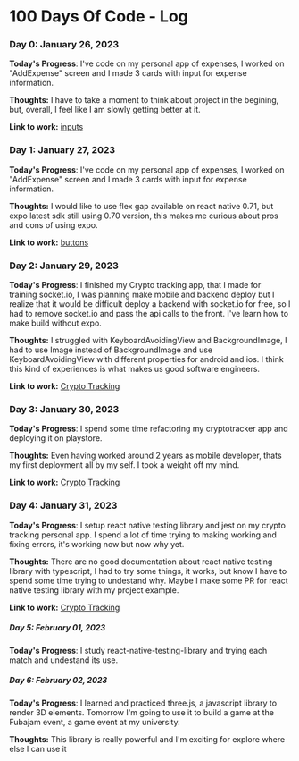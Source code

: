 # 100 Days Of Code - Log

### Day 0: January 26, 2023

**Today's Progress**: I've code on my personal app of expenses, I worked on "AddExpense" screen and I made 3 cards with input for expense information.

**Thoughts:** I have to take a moment to think about project in the begining, but, overall, I feel like I am slowly getting better at it.

**Link to work:** [inputs](https://github.com/drickchote/gastos/tree/main/src/components/inputs)

### Day 1: January 27, 2023

**Today's Progress**: I've code on my personal app of expenses, I worked on "AddExpense" screen and I made 3 cards with input for expense information.

**Thoughts:** I would like to use flex gap available on react native 0.71, but expo latest sdk still using 0.70 version, this makes me curious about pros and cons of using expo.

**Link to work:** [buttons](https://github.com/drickchote/gastos/tree/main/src/components/buttons)

### Day 2: January 29, 2023

**Today's Progress**: I finished my Crypto tracking app, that I made for training socket.io, I was planning make mobile and backend deploy but I realize that it would be difficult deploy a backend with socket.io for free, so I had to remove socket.io and pass the api calls to the front. I've learn how to make build without expo.

**Thoughts:** I struggled with KeyboardAvoidingView and BackgroundImage, I had to use Image instead of BackgroundImage and use KeyboardAvoidingView with different properties for android and ios. I think this kind of experiences is what makes us good software engineers.

**Link to work:** [Crypto Tracking](https://github.com/drickchote/Crypto-tracking)

### Day 3: January 30, 2023

**Today's Progress**: I spend some time refactoring my cryptotracker app and deploying it on playstore.

**Thoughts:** Even having worked around 2 years as mobile developer, thats my first deployment all by my self. I took a weight off my mind.

**Link to work:** [Crypto Tracking](https://github.com/drickchote/Crypto-tracking)

### Day 4: January 31, 2023

**Today's Progress**: I setup react native testing library and jest on my crypto tracking personal app. I spend a lot of time trying to making working and fixing errors, it's working now but now why yet.

**Thoughts:** There are no good documentation about react native testing library with typescript, I had to try some things, it works, but know I have to spend some time trying to undestand why. Maybe I make some PR for react native testing library with my project example.

**Link to work:** [Crypto Tracking](https://github.com/drickchote/Crypto-tracking/tree/testing-library-setup)

##### Day 5: February 01, 2023

**Today's Progress**: I study react-native-testing-library and trying each match and undestand its use.

##### Day 6: February 02, 2023

**Today's Progress**: I learned and practiced three.js, a javascript library to render 3D elements. Tomorrow I'm going to use it to build a game at the Fubajam event, a game event at my university.

**Thoughts:** This library is really powerful and I'm exciting for explore where else I can use it
